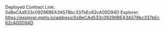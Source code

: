 Deployed Contract Link: 0xBeCAd533c09296BEA3A578bc337bEc62cA00D94D
Explorer: https://explorer.metis.io/address/0xBeCAd533c09296BEA3A578bc337bEc62cA00D94D
